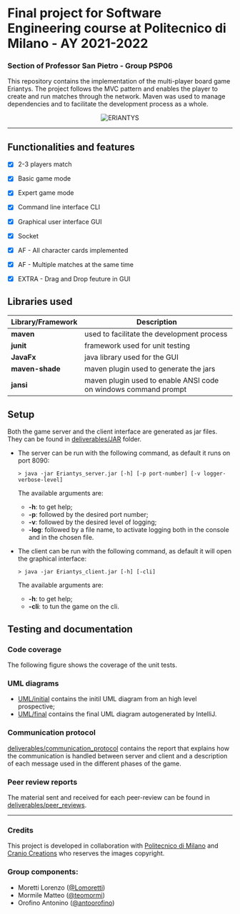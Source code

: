 # Final project for Software Engineering course at Politecnico di Milano - AY 2021-2022

### Section of Professor San Pietro - Group PSP06

This repository contains the implementation of the multi-player board game Eriantys. The project follows the MVC pattern and enables the player to create
and run matches through the network. Maven was used to manage dependencies and to facilitate the development process as a whole.

<p align="center">
	<img src="https://github.com/antoorofino/ing-sw-2022-Moretti-Mormile-Orofino/main/eriantys.png" alt="ERIANTYS"/>
</p>

---

## Functionalities and features

- [x] 2-3 players match
- [x] Basic game mode
- [x] Expert game mode
- [x] Command line interface CLI
- [x] Graphical user interface GUI
- [x] Socket
- [x] AF - All character cards implemented
- [x] AF - Multiple matches at the same time
- [x] EXTRA - Drag and Drop feuture in GUI


## Libraries used

|Library/Framework|Description|
|-----------------|-----------|
|__maven__|used to facilitate the development process|
|__junit__|framework used for unit testing|
|__JavaFx__|java library used for the GUI|
|__maven-shade__|maven plugin used to generate the jars|
|__jansi__|maven plugin used to enable ANSI code on windows command prompt|

## Setup

Both the game server and the client interface are generated as jar files. They can be found in [deliverables/JAR](deliverables/JAR) folder.
- The server can be run with the following command, as default it runs on port 8090:
    ```shell
    > java -jar Eriantys_server.jar [-h] [-p port-number] [-v logger-verbose-level]
    ```
  The available arguments are:
    - **-h**: to get help;
    - **-p**: followed by the desired port number;
    - **-v**: followed by the desired level of logging;
    - **-log**: followed by a file name, to activate logging both in the console and in the chosen file.

- The client can be run with the following command, as default it will open the graphical interface:
    ```shell
    > java -jar Eriantys_client.jar [-h] [-cli]
    ```
  The available arguments are:
    - **-h**: to get help;
    - **-cli**: to tun the game on the cli.

## Testing and documentation

### Code coverage

The following figure shows the coverage of the unit tests.



### UML diagrams

- [UML/initial](deliverables/UML/initial) contains the initil UML diagram from an high level prospective;
- [UML/final](deliverables/UML/final) contains the final UML diagram autogenerated by IntelliJ.

### Communication protocol

[deliverables/communication_protocol](deliverables/communication_protocol) contains the report that explains how the communication is handled between server and client and a description of each message used in the different phases of the game.

### Peer review reports

The material sent and received for each peer-review can be found in [deliverables/peer_reviews](deliverables/peer_reviews).

---

### Credits
This project is developed in collaboration with [Politecnico di Milano](https://www.polimi.it) and [Cranio Creations](http://www.craniocreations.it)
who reserves the images copyright.

### Group components:
- Moretti Lorenzo ([@Lomoretti](https://github.com/Lomoretti))
- Mormile Matteo ([@teomormi](https://github.com/teomormi))
- Orofino Antonino ([@antoorofino](https://github.com/antoorofino))